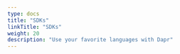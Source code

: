 ```yaml
---
type: docs
title: "SDKs"
linkTitle: "SDKs"
weight: 20
description: "Use your favorite languages with Dapr"
---
```

